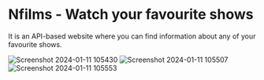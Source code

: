 # Nfilms - Watch your favourite shows

It is an API-based website where you can find information about any of your favourite shows.

![Screenshot 2024-01-11 105430](https://github.com/Yash9891/Nfilms-WatchTvShows/assets/122812129/739da1d2-32e2-4bee-9f7c-6609960e047d)
![Screenshot 2024-01-11 105507](https://github.com/Yash9891/Nfilms-WatchTvShows/assets/122812129/0858dd55-ea4f-4567-a361-1473f1375f34)
![Screenshot 2024-01-11 105553](https://github.com/Yash9891/Nfilms-WatchTvShows/assets/122812129/f162699f-64c5-42c1-a4b4-a547eacd81a9)
